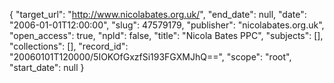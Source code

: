 {
  "target_url": "http://www.nicolabates.org.uk/", 
  "end_date": null, 
  "date": "2006-01-01T12:00:00", 
  "slug": 47579179, 
  "publisher": "nicolabates.org.uk", 
  "open_access": true, 
  "npld": false, 
  "title": "Nicola Bates PPC", 
  "subjects": [], 
  "collections": [], 
  "record_id": "20060101T120000/5IOKOfGxzfSi193FGXMJhQ==", 
  "scope": "root", 
  "start_date": null
}

